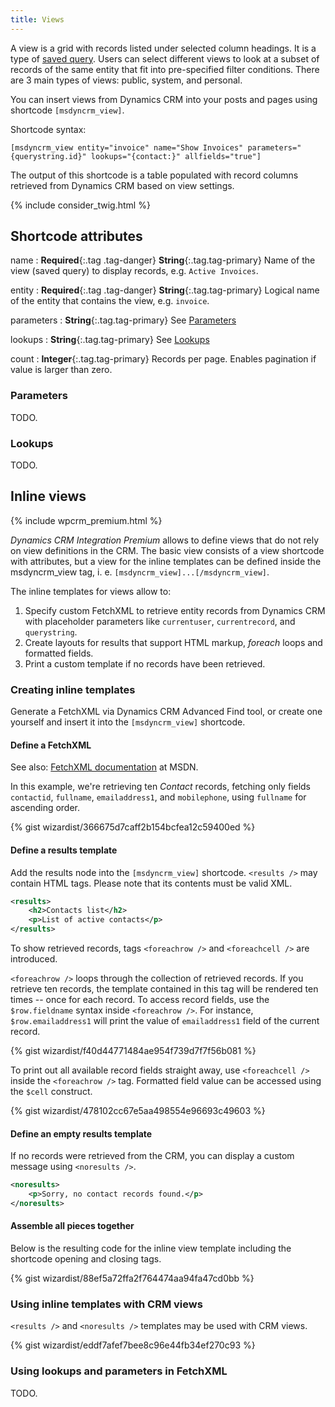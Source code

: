 ```yaml
---
title: Views
---
```


A view is a grid with records listed under selected column headings. It is a type of [saved query](https://msdn.microsoft.com/en-us/library/gg328457.aspx). Users can select different views to look at a subset of records of the same entity that fit into pre-specified filter conditions. There are 3 main types of views: public, system, and personal.

You can insert views from Dynamics CRM into your posts and pages using shortcode `[msdyncrm_view]`.

Shortcode syntax:

```
[msdyncrm_view entity="invoice" name="Show Invoices" parameters="{querystring.id}" lookups="{contact:}" allfields="true"]
```

The output of this shortcode is a table populated with record columns retrieved from Dynamics CRM based on view settings.

{% include consider_twig.html %}

## Shortcode attributes

name
: **Required**{:.tag .tag-danger} **String**{:.tag.tag-primary} Name of the view (saved query) to display records, e.g. `Active Invoices`.

entity
: **Required**{:.tag .tag-danger} **String**{:.tag.tag-primary} Logical name of the entity that contains the view, e.g. `invoice`.

parameters
: **String**{:.tag.tag-primary} See [Parameters](#parameters)

lookups
: **String**{:.tag.tag-primary} See [Lookups](#lookups)

count
: **Integer**{:.tag.tag-primary} Records per page. Enables pagination if value is larger than zero.

### Parameters

TODO.

### Lookups

TODO.

## Inline views
{% include wpcrm_premium.html %}

*Dynamics CRM Integration Premium* allows to define views that do not rely on view definitions in the CRM. The basic view consists of a view shortcode with attributes, but a view for the inline templates can be defined inside the msdyncrm_view tag, i. e. `[msdyncrm_view]...[/msdyncrm_view]`.

The inline templates for views allow to:

1. Specify custom FetchXML to retrieve entity records from Dynamics CRM with placeholder parameters like `currentuser`, `currentrecord`, and `querystring`.
1. Create layouts for results that support HTML markup, *foreach* loops and formatted fields.
1. Print a custom template if no records have been retrieved.

### Creating inline templates

Generate a FetchXML via Dynamics CRM Advanced Find tool, or create one yourself and insert it into the `[msdyncrm_view]` shortcode.

#### Define a FetchXML

See also: [FetchXML documentation](https://msdn.microsoft.com/en-us/library/gg328332.aspx) at MSDN.

In this example, we're retrieving ten *Contact* records, fetching only fields `contactid`, `fullname`, `emailaddress1`, and `mobilephone`, using `fullname` for ascending order.

{% gist wizardist/366675d7caff2b154bcfea12c59400ed %}

#### Define a results template

Add the results node into the `[msdyncrm_view]` shortcode. `<results />` may contain HTML tags. Please note that its contents must be valid XML.

```xml
<results>
    <h2>Contacts list</h2>
    <p>List of active contacts</p>
</results>
```

To show retrieved records, tags `<foreachrow />` and `<foreachcell />` are introduced.

`<foreachrow />` loops through the collection of retrieved records. If you retrieve ten records, the template contained in this tag will be rendered ten times -- once for each record. To access record fields, use the `$row.fieldname` syntax inside `<foreachrow />`. For instance, `$row.emailaddress1` will print the value of `emailaddress1` field of the current record.

{% gist wizardist/f40d44771484ae954f739d7f7f56b081 %}

To print out all available record fields straight away, use `<foreachcell />` inside the `<foreachrow />` tag. Formatted field value can be accessed using the `$cell` construct.

{% gist wizardist/478102cc67e5aa498554e96693c49603 %}

#### Define an empty results template

If no records were retrieved from the CRM, you can display a custom message using `<noresults />`.

```xml
<noresults>
    <p>Sorry, no contact records found.</p>
</noresults>
```

#### Assemble all pieces together

Below is the resulting code for the inline view template including the shortcode opening and closing tags.

{% gist wizardist/88ef5a72ffa2f764474aa94fa47cd0bb %}

### Using inline templates with CRM views

`<results />` and `<noresults />` templates may be used with CRM views.

{% gist wizardist/eddf7afef7bee8c96e44fb34ef270c93 %}

### Using lookups and parameters in FetchXML

TODO.
